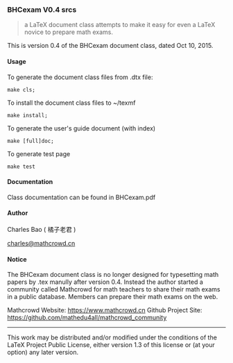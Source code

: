 ### BHCexam  V0.4 srcs

> a LaTeX document class attempts to make it easy for even a LaTeX novice to prepare math exams.

This is version 0.4 of the BHCexam document class, dated Oct 10, 2015.

#### Usage

To generate the document class files from .dtx file:

```
make cls;
```

To install the document class files to ~/texmf

```
make install;
```

To generate the user's guide document (with index)

```
make [full]doc;
```

To generate test page

```
make test
```

#### Documentation

Class documentation can be found in BHCexam.pdf

#### Author

Charles Bao ( 橘子老君 )

charles@mathcrowd.cn

#### Notice

The BHCexam document class is no longer designed for typesetting math papers by .tex manully after version 0.4. Instead the author started a community  called Mathcrowd for math teachers to share their math exams in a public database. Members can prepare their math exams on the web.

Mathcrowd Website: https://www.mathcrowd.cn
Github Project Site: https://github.com/mathedu4all/mathcrowd_community

--------------------------------------------------------------------

This work may be distributed and/or modified under the conditions of
the LaTeX Project Public License, either version 1.3 of this license
or (at your option) any later version.

